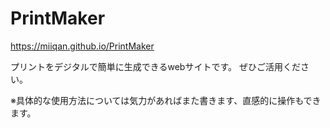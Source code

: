 # PrintMaker
https://miiqan.github.io/PrintMaker

プリントをデジタルで簡単に生成できるwebサイトです。
ぜひご活用ください。

※具体的な使用方法については気力があればまた書きます、直感的に操作もできます。
